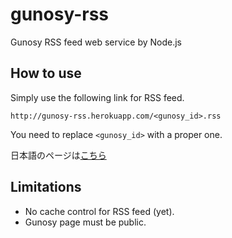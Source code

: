 gunosy-rss
==========

Gunosy RSS feed web service by Node.js


How to use
----------

Simply use the following link for RSS feed.

    http://gunosy-rss.herokuapp.com/<gunosy_id>.rss

You need to replace `<gunosy_id>` with a proper one.

日本語のページは[こちら](https://github.com/dai-shi/gunosy-rss/wiki)


Limitations
-----------

* No cache control for RSS feed (yet).
* Gunosy page must be public.

